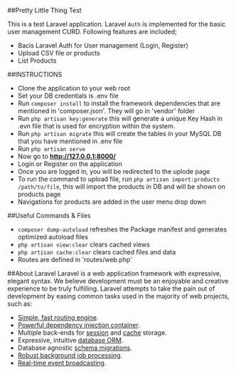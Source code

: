 
##Pretty Little Thing Test

This is a test Laravel application. Laravel `Auth` is implemented for the basic user management CURD. Following features are included;

- Bacis Laravel Auth for User management (Login, Register)
- Upload CSV file or products
- List Products

##INSTRUCTIONS
- Clone the application to your web root
- Set your DB credentials is .env file
- Run `composer install` to install the framework dependencies that are mentioned in 'composer.json'. They will go in 'vendor' folder
- Run `php artisan key:generate` this will generate a unique Key Hash in .evn file that is used for encryption within the system.
- Run `php artisan migrate` this will create the tables in your MySQL DB that you have mentioned in .env file
- Run `php artisan serve`
- Now go to **http://127.0.0.1:8000/**
- Login or Register on the application
- Once you are logged in, you will be redirected to the uplode page
- To run the command to upload file, run `php artisan import:products /path/to/file`, this will import the products in DB and will be shown on products page
- Navigations for products are added in the user menu drop down

##Useful Commands & Files
- `composer dump-autoload` refreshes the Package manifest and generates optimized autoload files
- `php artisan view:clear` clears cached views
- `php artisan cache:clear` clears cached files and data
- Routes are defined in 'routes/web.php'

##About Laravel
Laravel is a web application framework with expressive, elegant syntax. We believe development must be an enjoyable and creative experience to be truly fulfilling. Laravel attempts to take the pain out of development by easing common tasks used in the majority of web projects, such as:

- [Simple, fast routing engine](https://laravel.com/docs/routing).
- [Powerful dependency injection container](https://laravel.com/docs/container).
- Multiple back-ends for [session](https://laravel.com/docs/session) and [cache](https://laravel.com/docs/cache) storage.
- Expressive, intuitive [database ORM](https://laravel.com/docs/eloquent).
- Database agnostic [schema migrations](https://laravel.com/docs/migrations).
- [Robust background job processing](https://laravel.com/docs/queues).
- [Real-time event broadcasting](https://laravel.com/docs/broadcasting).